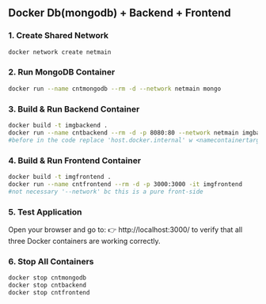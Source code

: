 ## Docker Db(mongodb) + Backend + Frontend

### 1. Create Shared Network
```bash
docker network create netmain
```

### 2. Run MongoDB Container
```bash
docker run --name cntmongodb --rm -d --network netmain mongo
```

### 3. Build & Run Backend Container
```bash
docker build -t imgbackend .
docker run --name cntbackend --rm -d -p 8080:80 --network netmain imgbackend
#before in the code replace 'host.docker.internal' w <namecontainertarget> (row 87)+ rebuild image, still need port 8080 x the frontend(bc is a pure front-side no server)
```

### 4. Build & Run Frontend Container
```bash
docker build -t imgfrontend .
docker run --name cntfrontend --rm -d -p 3000:3000 -it imgfrontend
#not necessary '--network' bc this is a pure front-side
```

### 5. Test Application
Open your browser and go to:
👉 http://localhost:3000/
to verify that all three Docker containers are working correctly.

### 6. Stop All Containers
```bash
docker stop cntmongodb
docker stop cntbackend
docker stop cntfrontend
```